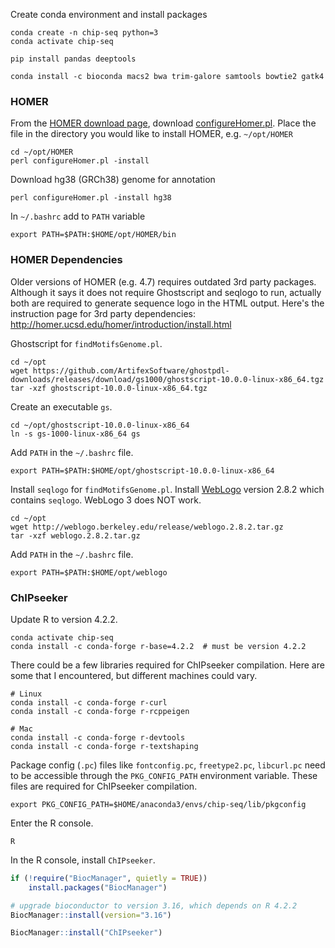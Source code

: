 Create conda environment and install packages

```shell
conda create -n chip-seq python=3
conda activate chip-seq

pip install pandas deeptools

conda install -c bioconda macs2 bwa trim-galore samtools bowtie2 gatk4
```

### HOMER

From the [HOMER download page](http://homer.ucsd.edu/homer/download.html),
download [configureHomer.pl](http://homer.ucsd.edu/homer/configureHomer.pl).
Place the file in the directory you would like to install HOMER, e.g. `~/opt/HOMER`

```shell
cd ~/opt/HOMER
perl configureHomer.pl -install
```

Download hg38 (GRCh38) genome for annotation

```shell
perl configureHomer.pl -install hg38
```

In `~/.bashrc` add to `PATH` variable

```shell
export PATH=$PATH:$HOME/opt/HOMER/bin
```

### HOMER Dependencies

Older versions of HOMER (e.g. 4.7) requires outdated 3rd party packages.
Although it says it does not require Ghostscript and seqlogo to run,
actually both are required to generate sequence logo in the HTML output.
Here's the instruction page for 3rd party dependencies: http://homer.ucsd.edu/homer/introduction/install.html

Ghostscript for `findMotifsGenome.pl`.

```shell
cd ~/opt
wget https://github.com/ArtifexSoftware/ghostpdl-downloads/releases/download/gs1000/ghostscript-10.0.0-linux-x86_64.tgz
tar -xzf ghostscript-10.0.0-linux-x86_64.tgz
```

Create an executable `gs`.

```shell
cd ~/opt/ghostscript-10.0.0-linux-x86_64
ln -s gs-1000-linux-x86_64 gs
```

Add `PATH` in the `~/.bashrc` file.

```shell
export PATH=$PATH:$HOME/opt/ghostscript-10.0.0-linux-x86_64
```

Install `seqlogo` for `findMotifsGenome.pl`.
Install [WebLogo](http://weblogo.berkeley.edu/) version 2.8.2 which contains `seqlogo`.
WebLogo 3 does NOT work.

```shell
cd ~/opt
wget http://weblogo.berkeley.edu/release/weblogo.2.8.2.tar.gz
tar -xzf weblogo.2.8.2.tar.gz
```

Add `PATH` in the `~/.bashrc` file.

```shell
export PATH=$PATH:$HOME/opt/weblogo
```

### ChIPseeker

Update R to version 4.2.2.

```shell
conda activate chip-seq
conda install -c conda-forge r-base=4.2.2  # must be version 4.2.2
```

There could be a few libraries required for ChIPseeker compilation.
Here are some that I encountered, but different machines could vary.

```shell
# Linux
conda install -c conda-forge r-curl
conda install -c conda-forge r-rcppeigen

# Mac
conda install -c conda-forge r-devtools
conda install -c conda-forge r-textshaping
```

Package config (`.pc`) files like `fontconfig.pc`, `freetype2.pc`, `libcurl.pc`
need to be accessible through the `PKG_CONFIG_PATH` environment variable.
These files are required for ChIPseeker compilation.

```shell
export PKG_CONFIG_PATH=$HOME/anaconda3/envs/chip-seq/lib/pkgconfig
```

Enter the R console.

```shell
R
```

In the R console, install `ChIPseeker`.

```R
if (!require("BiocManager", quietly = TRUE))
    install.packages("BiocManager")

# upgrade bioconductor to version 3.16, which depends on R 4.2.2
BiocManager::install(version="3.16")

BiocManager::install("ChIPseeker")
```
